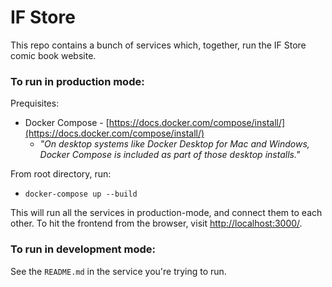# IF Store

This repo contains a bunch of services which, together, run the IF Store comic book website.

### To run in production mode:
Prequisites: 
- Docker Compose - [https://docs.docker.com/compose/install/](https://docs.docker.com/compose/install/)
    - _"On desktop systems like Docker Desktop for Mac and Windows, Docker Compose is included as part of those desktop installs."_

From root directory, run: 
- `docker-compose up --build`  

This will run all the services in production-mode, and connect them to each other. To hit the frontend from the browser, visit [http://localhost:3000/](http://localhost:3000/).

### To run in development mode:
See the `README.md` in the service you're trying to run.
